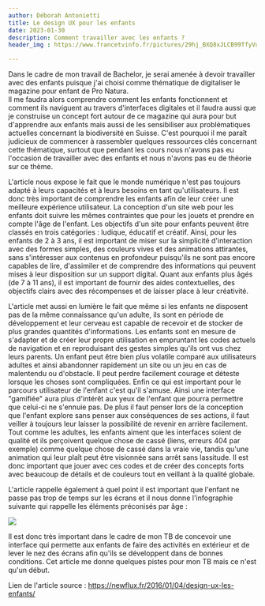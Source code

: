 ```yaml
---
author: Déborah Antonietti
title: Le design UX pour les enfants
date: 2023-01-30
description: Comment travailler avec les enfants ?
header_img : https://www.francetvinfo.fr/pictures/29hj_BXQ8xJLCB99TfyVu9wdiuU/752x423/2022/08/05/phpscai4B.jpg

---
```


Dans le cadre de mon travail de Bachelor, je serai amenée à devoir travailler avec des enfants puisque j'ai choisi comme thématique de digitaliser le magazine pour enfant de Pro Natura.
<br>
Il me faudra alors comprendre comment les enfants fonctionnent et comment ils naviguent au travers d'interfaces digitales et il faudra aussi que je construise un concept fort autour de ce magazine qui aura pour but d'apprendre aux enfants mais aussi de les sensibiliser aux problématiques actuelles concernant la biodiversité en Suisse.
C'est pourquoi il me paraît judicieux de commencer à rassembler quelques ressources clés concernant cette thématique, surtout que pendant les cours nous n'avons pas eu l'occasion de travailler avec des enfants et nous n'avons pas eu de théorie sur ce thème.

L'article nous expose le fait que le monde numérique n'est pas toujours adapté à leurs capacités et à leurs besoins en tant qu'utilisateurs. Il est donc très important de comprendre les enfants afin de leur créer une meilleure expérience utilisateur. La conception d'un site web pour les enfants doit suivre les mêmes contraintes que pour les jouets et prendre en compte l'âge de l'enfant. Les objectifs d'un site pour enfants peuvent être classés en trois catégories : ludique, éducatif et créatif. Ainsi, pour les enfants de 2 à 3 ans, il est important de miser sur la simplicité d'interaction avec des formes simples, des couleurs vives et des animations attirantes, sans s'intéresser aux contenus en profondeur puisqu'ils ne sont pas encore capables de lire, d'assimiler et de comprendre des informations qui peuvent mises à leur disposition sur un support digital. Quant aux enfants plus âgés (de 7 à 11 ans), il est important de fournir des aides contextuelles, des objectifs clairs avec des récompenses et de laisser place à leur créativité.

L'article met aussi en lumière le fait que même si les enfants ne disposent pas de la même connaissance qu'un adulte, ils sont en période de développement et leur cerveau est capable de recevoir et de stocker de plus grandes quantités d'informations. Les enfants sont en mesure de s'adapter et de créer leur propre utilisation en empruntant les codes actuels de navigation et en reproduisant des gestes simples qu'ils ont vus chez leurs parents. Un enfant peut être bien plus volatile comparé aux utilisateurs adultes et ainsi abandonner rapidement un site ou un jeu en cas de malentendu ou d'obstacle. Il peut perdre facilement courage et déteste lorsque les choses sont compliquées. Enfin ce qui est important pour le parcours utilisateur de l'enfant c'est qu'il s'amuse. Ainsi une interface "gamifiée" aura plus d'intérêt aux yeux de l'enfant que pourra permettre que celui-ci ne s'ennuie pas. De plus il faut penser lors de la conception que l'enfant explore sans penser aux conséquences de ses actions, il faut veiller à toujours leur laisser la possibilité de revenir en arrière facilement. Tout comme les adultes, les enfants aiment que les interfaces soient de qualité et ils perçoivent quelque chose de cassé (liens, erreurs 404 par exemple) comme quelque chose de cassé dans la vraie vie, tandis qu'une animation qui leur plaît peut être visionnée sans arrêt sans lassitude. Il est donc important que jouer avec ces codes et de créer des concepts forts avec beaucoup de détails et de couleurs tout en veillant à la qualité globale.

L'article rappelle également à quel point il est important que l'enfant ne passe pas trop de temps sur les écrans et il nous donne l'infographie suivante qui rappelle les éléments préconisés par âge :

<img src="https://newflux.fr/wp-content/uploads/2015/12/infographie.jpg">

Il est donc très important dans le cadre de mon TB de concevoir une interface qui permette aux enfants de faire des activités en extérieur et de lever le nez des écrans afin qu'ils se développent dans de bonnes conditions. Cet article me donne quelques pistes pour mon TB mais ce n'est qu'un début. 

Lien de l'article source : https://newflux.fr/2016/01/04/design-ux-les-enfants/
